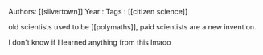 Authors: [[silvertown]]
Year   :
Tags   : [[citizen science]]

old scientists used to be [[polymaths]], paid scientists are a new invention.

I don't know if I learned  anything from this lmaoo
